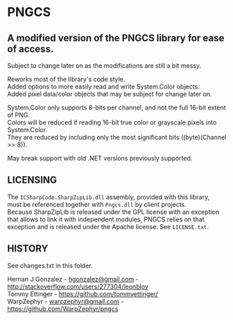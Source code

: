 PNGCS
=======

A modified version of the PNGCS library for ease of access.
--------

Subject to change later on as the modifications are still a bit messy.  

Reworks most of the library's code style.  
Added options to more easily read and write System.Color objects.  
Added pixel data/color objects that may be subject for change later on.  

System.Color only supports 8-bits per channel, and not the full 16-bit extent of PNG.  
Colors will be reduced if reading 16-bit true color or grayscale pixels into System.Color.  
They are reduced by including only the most significant bits ((byte)(Channel >> 8)).  

May break support with old .NET versions previously supported.

LICENSING
---------

The `ICSharpCode.SharpZipLib.dll` assembly, provided with this library,  
must be referenced together with `Pngcs.dll` by client projects.  
Because SharpZipLib is released  under the GPL license with an exception  
that allows to link it with independent modules, PNGCS relies on that  
exception and is released under the Apache license. See `LICENSE.txt`.

HISTORY
-------

See changes.txt in this folder.  

Hernan J Gonzalez - hgonzalez@gmail.com -  http://stackoverflow.com/users/277304/leonbloy  
Tommy Ettinger - https://github.com/tommyettinger/  
WarpZephyr - warpzephyr@gmail.com - https://github.com/WarpZephyr/pngcs